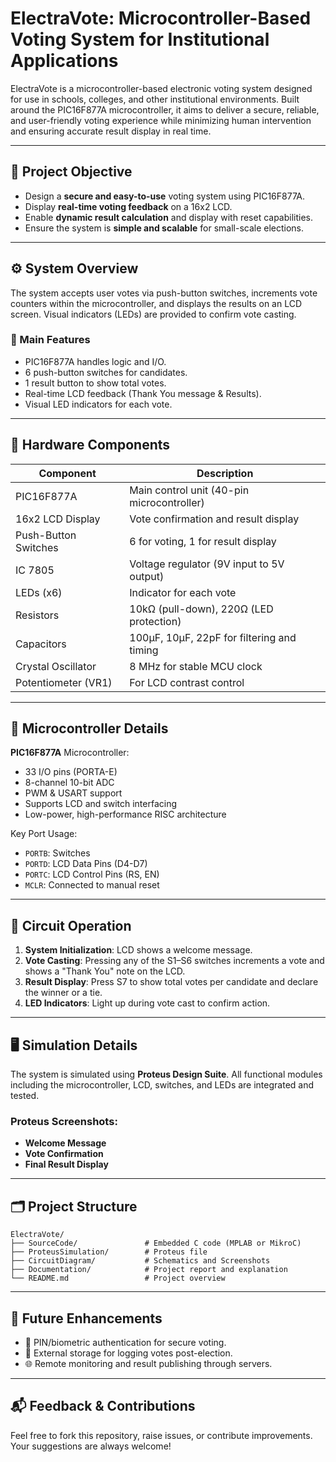 # ElectraVote: Microcontroller-Based Voting System for Institutional Applications

ElectraVote is a microcontroller-based electronic voting system designed for use in schools, colleges, and other institutional environments. Built around the PIC16F877A microcontroller, it aims to deliver a secure, reliable, and user-friendly voting experience while minimizing human intervention and ensuring accurate result display in real time.

---

## 📌 Project Objective

- Design a **secure and easy-to-use** voting system using PIC16F877A.
- Display **real-time voting feedback** on a 16x2 LCD.
- Enable **dynamic result calculation** and display with reset capabilities.
- Ensure the system is **simple and scalable** for small-scale elections.

---

## ⚙️ System Overview

The system accepts user votes via push-button switches, increments vote counters within the microcontroller, and displays the results on an LCD screen. Visual indicators (LEDs) are provided to confirm vote casting.

### 🧩 Main Features

- PIC16F877A handles logic and I/O.
- 6 push-button switches for candidates.
- 1 result button to show total votes.
- Real-time LCD feedback (Thank You message & Results).
- Visual LED indicators for each vote.

---

## 🔋 Hardware Components

| Component              | Description                                |
|-----------------------|--------------------------------------------|
| PIC16F877A            | Main control unit (40-pin microcontroller) |
| 16x2 LCD Display       | Vote confirmation and result display       |
| Push-Button Switches  | 6 for voting, 1 for result display         |
| IC 7805               | Voltage regulator (9V input to 5V output)  |
| LEDs (x6)             | Indicator for each vote                    |
| Resistors             | 10kΩ (pull-down), 220Ω (LED protection)    |
| Capacitors            | 100µF, 10µF, 22pF for filtering and timing |
| Crystal Oscillator    | 8 MHz for stable MCU clock                 |
| Potentiometer (VR1)   | For LCD contrast control                   |

---

## 🧠 Microcontroller Details

**PIC16F877A** Microcontroller:
- 33 I/O pins (PORTA-E)
- 8-channel 10-bit ADC
- PWM & USART support
- Supports LCD and switch interfacing
- Low-power, high-performance RISC architecture

Key Port Usage:
- `PORTB`: Switches
- `PORTD`: LCD Data Pins (D4-D7)
- `PORTC`: LCD Control Pins (RS, EN)
- `MCLR`: Connected to manual reset

---

## 🔌 Circuit Operation

1. **System Initialization**: LCD shows a welcome message.
2. **Vote Casting**: Pressing any of the S1–S6 switches increments a vote and shows a "Thank You" note on the LCD.
3. **Result Display**: Press S7 to show total votes per candidate and declare the winner or a tie.
4. **LED Indicators**: Light up during vote cast to confirm action.

---

## 🖥️ Simulation Details

The system is simulated using **Proteus Design Suite**. All functional modules including the microcontroller, LCD, switches, and LEDs are integrated and tested.

### Proteus Screenshots:
- **Welcome Message**
- **Vote Confirmation**
- **Final Result Display**

---

## 🗂️ Project Structure

```
ElectraVote/
├── SourceCode/               # Embedded C code (MPLAB or MikroC)
├── ProteusSimulation/        # Proteus file
├── CircuitDiagram/           # Schematics and Screenshots
├── Documentation/            # Project report and explanation
└── README.md                 # Project overview
```

---

## 🚀 Future Enhancements

- 🔐 PIN/biometric authentication for secure voting.
- 💾 External storage for logging votes post-election.
- 🌐 Remote monitoring and result publishing through servers.

---

## 📬 Feedback & Contributions

Feel free to fork this repository, raise issues, or contribute improvements. Your suggestions are always welcome!
